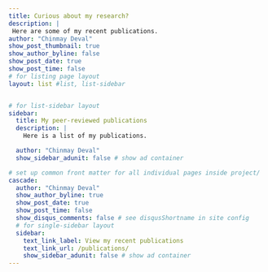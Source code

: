 ```yaml
---
title: Curious about my research?
description: |
 Here are some of my recent publications.
author: "Chinmay Deval"
show_post_thumbnail: true
show_author_byline: false
show_post_date: true
show_post_time: false
# for listing page layout
layout: list #list, list-sidebar


# for list-sidebar layout
sidebar: 
  title: My peer-reviewed publications
  description: |
    Here is a list of my publications.

  author: "Chinmay Deval"
  show_sidebar_adunit: false # show ad container

# set up common front matter for all individual pages inside project/
cascade:
  author: "Chinmay Deval"
  show_author_byline: true
  show_post_date: true
  show_post_time: false
  show_disqus_comments: false # see disqusShortname in site config
  # for single-sidebar layout
  sidebar:
    text_link_label: View my recent publications
    text_link_url: /publications/
    show_sidebar_adunit: false # show ad container
---
```


